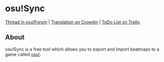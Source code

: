 # osu!Sync
[Thread in osu!Forum](https://osu.ppy.sh/forum/t/270446) | [Translation on Crowdin](https://crowdin.com/project/osusync) | [ToDo List on Trello](https://trello.com/b/Ak1zhwTi/osu-sync)

## About
osu!Sync is a free tool which allows you to export and import beatmaps to a game called [osu!](http://osu.ppy.sh/).
